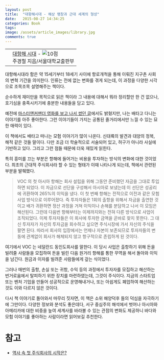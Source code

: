 ```yaml
---
layout: post
title:  "대항해시대 - 해상 팽창과 근대 세계의 형성"
date:   2015-08-27 14:34:25
categories: Book
tags: 
image: /assets/article_images/library.jpg
comments: true
---
```


<div class="ttbReview"><table><tbody><tr><td><a href="http://www.aladin.co.kr/shop/wproduct.aspx?ISBN=8952108671&amp;ttbkey=ttbgsong791557002&amp;COPYPaper=1" target="_blank"><img src="http://image.aladin.co.kr/product/190/99/cover/8952108671_2.jpg" alt="" border="0"/></a></td><td align="left"  style="vertical-align:top;"><a href="http://www.aladin.co.kr/shop/wproduct.aspx?ISBN=8952108671&amp;ttbkey=ttbgsong791557002&amp;COPYPaper=1" target="_blank" class="aladdin_title">대항해 시대</a> - <img src="http://image.aladin.co.kr/img/common/star_s10.gif" border="0" alt="10점" /><br/>주경철 지음/서울대학교출판부</td></tr></tbody></table></div>

대항해시대라 함은 약 15세기부터 18세기 사이에 항로개척을 통해 이뤄진 지구촌 사회의 변혁 기간을 의미한다. 인류는 전에 없는 변화를 겪게 되는데, 이 과정을 다양한 시각으로 조목조목 설명해주는 책이다.

순수하게 재미만을 목적으로 읽은 책이라 그 내용에 대해서 뭐라 정리할만 한 건 없으나, 호기심을 충족시키기에 충분한 내용들을 담고 있다.

예전에 [마스터앤커맨더 영화를 보고 나서 썼던 글](https://realgsong.wordpress.com/2007/02/25/master-and-commander/)에서도 밝혔지만, 나는 배타고 다니는 이야기를 아주 좋아한다. 그런 이야기들이 가지는 공통된 줄거리에서만 느낄 수 있는 묘한 매력이 있다.

이 책에서도 배타고 떠나는 모험 이야기가 많이 나온다. 신대륙의 발견과 대양의 정복, 해적 같은 것들 말이다. 다만 조금 더 학술적으로 서술되어 있고, 허구가 아니라 사실에 기반하고 있다. 그리고 그런 점들 때문에 더욱 재밌게 읽힌다.

특히 흥미를 끄는 부분은 항해에 들어가는 비용을 투자하는 방식의 변화에 대한 것이었다. 최초의 근대적 주식회사라 할 수 있는 형태가 이때 나타나게 되는데, 책에서 관련된 부분을 발췌했다.

> VOC 의 첫 아시아 항해는 회사 설립을 위해 그동안 준비했던 자금을 그대로 투입하면 되었다. 이 자금으로 선단을 구성해서 아시아로 보냈는데 이 선단은 성공리에 귀환하여 265%의 이익을 냈다. 이 첫 번째 항해는 전적으로 이전과 같은 모험사업 방식으로 이루어졌다. 즉 투자자들은 1회의 출항을 위해서 자금을 출연한 것이고 배가 귀환하면 정산 과정을 거쳐 이익이나 손해를 분담하고 나서 이 모임은 해산된다. 그런데 다음번 항해부터는 이제까지와는 전혀 다른 방식으로 사업이 조직되었다. 이제 투자자들은 이 회사에 투자한 금액을 곧바로 찾지 못한다. 그 대신 투자자가 자신의 투자금을 회수하고 싶으면 주식시장에 가서 자신의 주식을 팔면 된다. 따라서 회사의 입장에서는 언제나 자본이 보존되므로 투자자들의 변동에 관계없이 회사가 해체되지 않고 항구적으로 존립하게 된 것이다.

여기에서 VOC 는 네덜란드 동인도회사를 말한다. 이 당시 사업은 출항하기 위해 돈을 빌려줄 사람들을 모집하여 돈을 빌린 다음 원거리 항해를 통한 무역을 해서 돌아와 이익을 남긴다. 원금과 이자를 빌려준 사람들에게 갚는 식이었다. 

그러나 매번의 출항, 손실 또는 귀항, 수익 등의 과정에서 투자자를 모집하고 해산하는 번거로움에서 탈피하기 위한 장치를 마련하였는데, 그것이 주식이다. 지금의 스타트업 또는 벤처 기업을 만들어 성공적으로 운영해내거나, 또는 아쉽게도 폐업하여 해산하는 것도 이와 다르지 않은 것이다.

다시 책 이야기로 돌아와서 마무리 짓자면, 이 책은 소위 해양덕후 들의 덕심을 자극하기에 그만이다. 다양한 정보와 분석도 좋은데다, 서구 중심주의 해석에서 벗어나 아시아와 아메리카에 대한 비중을 높여 세계사를 바라볼 수 있는 관점의 변화도 제공하니 바다와 모험 이야기를 좋아하는 사람이라면 읽어보길 추천한다.

# 참고
* [역사 속 첫 주식회사의 시작은?](http://www.m-stockblog.com/2060)
